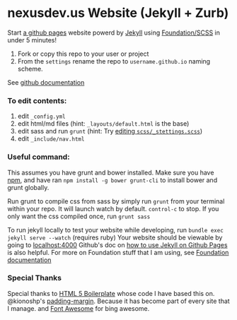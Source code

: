 nexusdev.us Website (Jekyll + Zurb)
===========================

Start [a github pages](https://pages.github.com/) website powerd by [Jekyll](http://jekyllrb.com/docs/quickstart/) using [Foundation/SCSS](http://foundation.zurb.com/docs/sass.html) in under 5 minutes! 

1. Fork or copy this repo to your user or project
2. From the `settings` rename the repo to `username.github.io` naming scheme.

See [github documentation](https://help.github.com/articles/user-organization-and-project-pages/)


### To edit contents:
1. edit `_config.yml`
2. edit html/md files (hint: `_layouts/default.html` is the base)
3. edit sass and run `grunt` (hint: Try [editing `scss/_stettings.scss`](http://foundation.zurb.com/docs/using-sass.html))
4. edit `_include/nav.html` 


### Useful command:
This assumes you have grunt and bower installed. Make sure you have [npm](https://docs.npmjs.com/getting-started/installing-node), and have ran `npm install -g bower grunt-cli` to install bower and grunt globally.

Run grunt to compile css from sass by simply run `grunt` from your terminal within your repo. 
It will launch watch by default. <code>control-c</code> to stop. If you only want the css compiled once, run `grunt sass`

To run jekyll locally to test your website while developing, run  `bundle exec jekyll serve --watch` (requires ruby)
Your website should be viewable by going to [localhost:4000](http://localhost:4000/)
Github's doc on [how to use Jekyll on Github Pages](https://help.github.com/articles/using-jekyll-with-pages) is also helpful. 
For more on Foundation stuff that I am using, see [Foundation documentation](http://foundation.zurb.com/docs/sass.html)



### Special Thanks

Special thanks to <a href="https://github.com/h5bp/html5-boilerplate">HTML 5 Boilerplate</a> whose code I have based this on.
@kionoshp's <a href="https://github.com/kianoshp/SASS-CSS-Boilerplate">padding-margin</a>. Because it has become part of every site that I manage. 
and <a href="http://fortawesome.github.io/Font-Awesome/">Font Awesome</a> for bing awesome. 

